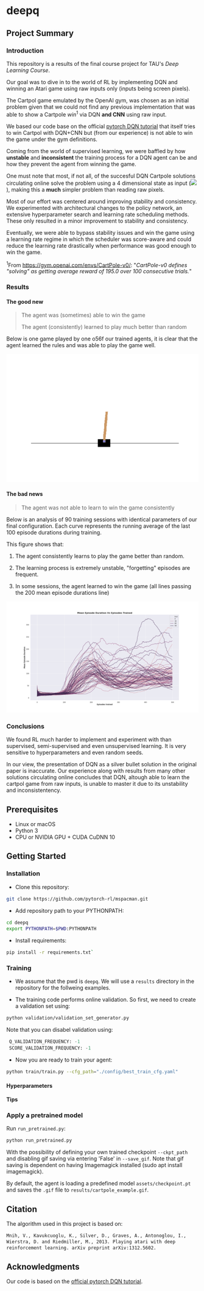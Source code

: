 # deepq

## Project Summary

### Introduction

This repository is a results of the final course project for TAU's *Deep Learning Course*.

Our goal was to dive in to the world of RL by implementing DQN and winning an Atari game using raw inputs only (inputs being screen pixels).

The Cartpol game emulated by the OpenAI gym, was chosen as an initial problem given that we could not find any previous implementation that was able to show a Cartpole *win*<sup>1</sup> via DQN **and CNN** using raw input.

We based our code base on the official [pytorch DQN tutorial](https://pytorch.org/tutorials/intermediate/reinforcement_q_learning.html) that itself tries to win Cartpol with DQN+CNN but (from our experience) is not able to win the game under the gym definitions. 

Coming from the world of supervised learning, we were baffled by how **unstable** and **inconsistent** the training process for a DQN agent can be and how they prevent the agent from winning the game.

One must note that most, if not all, of the succesful DQN Cartpole solutions circulating online solve the problem using a 4 dimensional state as input (<img src="https://render.githubusercontent.com/render/math?math=x, v_x, \theta, v_\theta">), making this a **much** simpler problem than reading raw pixels.   

Most of our effort  was centered around improving stability and consistency. We experimented with architectural changes to the policy network, an extensive hyperparameter search and learning rate scheduling methods. These only resulted in a minor improvement to stability and consistency.

Eventually, we were able to bypass stability issues and win the game using a learning rate regime in which the scheduler was score-aware and could reduce the learning rate drastically when performance was good enough to win the game.

<sup>1</sup>From https://gym.openai.com/envs/CartPole-v0/: "*CartPole-v0 defines "solving" as getting average reward of 195.0 over 100 consecutive trials.*"

### Results

#### The good new

> The agent was (sometimes) able to win the game 
>
> The agent (consistently) learned to play much better than random

Below is one game played by one o56f our trained agents, it is clear that the agent learned the rules and was able to play the game well. 

![](assets/cartpole_example.gif)



#### The bad news

> The agent was not able to learn to win the game consistently

Below is an analysis of 90 training sessions with identical parameters of our final configuration. Each curve represents the running average of the last 100 episode durations during training. 

This figure shows that:

1. The agent consistently learns to play the game better than random.

2. The learning process is extremely unstable, "forgetting" episodes are frequent.

3. In some sessions, the agent learned to win the game (all lines passing the 200 mean episode durations line)

   

![](assets/multi_trial_analysis.png)

### Conclusions

We found RL much harder to implement and experiment with than supervised, semi-supervised and even unsupervised learning. It is very sensitive to hyperparameters and even random seeds.

In our view, the presentation of DQN as a silver bullet solution in the original paper is inaccurate. Our experience along with results from many other solutions circulating online concludes that DQN, altough able to learn the cartpol game from raw inputs, is unable to master it due to its unstability and inconsistentency. 

## Prerequisites

- Linux or macOS
- Python 3
- CPU or NVIDIA GPU + CUDA CuDNN 10

## Getting Started
### Installation

- Clone this repository:

```bash
git clone https://github.com/pytorch-rl/mspacman.git
```

- Add repository path to your PYTHONPATH:

```bash
cd deepq
export PYTHONPATH=$PWD:PYTHONPATH
```

- Install requirements:

```bash
pip install -r requirements.txt`
```

### Training

- We assume that the pwd is ``deepq``. We will use a ``results`` directory in 
the repository for the follweing examples.

- The training code performs online validation. So first, we need to create
a validation set using:

```bash
python validation/validation_set_generator.py
```

Note that you can disabel validation using:

```python
 Q_VALIDATION_FREQUENCY: -1
 SCORE_VALIDATION_FREQUENCY: -1
```

- Now you are ready to train your agent:

```bash
python train/train.py --cfg_path="./config/best_train_cfg.yaml"
```

#### Hyperparameters

#### Tips

### Apply a pretrained model

Run `run_pretrained.py`:
```bash
python run_pretrained.py
```

With the possibility of defining your own trained checkpoint `--ckpt_path` and disabling gif saving via entering 'False' in  `--save_gif`. Note that gif saving is dependent on having Imagemagick installed (sudo apt install imagemagick).

By default, the agent is loading a predefined model `assets/checkpoint.pt` and saves the `.gif` file to `results/cartpole_example.gif`.


## Citation

The algorithm used in this project is based on:

```
Mnih, V., Kavukcuoglu, K., Silver, D., Graves, A., Antonoglou, I., Wierstra, D. and Riedmiller, M., 2013. Playing atari with deep reinforcement learning. arXiv preprint arXiv:1312.5602.
```

## Acknowledgments

Our code is based on the [official pytorch DQN tutorial](https://github.com/pytorch/tutorials/blob/master/intermediate_source/reinforcement_q_learning.py).  
